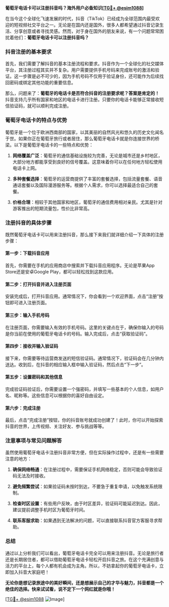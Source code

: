 **葡萄牙电话卡可以注册抖音吗？海外用户必备知识[[TG💪+ @esim1088](https://t.me/s/esim1088)]**

在当今这个全球化飞速发展的时代，抖音（TikTok）已经成为全球范围内最受欢迎的短视频社交平台之一。无论是在国内还是国外，很多人都希望通过抖音记录生活、分享创意或者寻找灵感。然而，对于身在国外的朋友来说，有一个问题常常困扰着他们：**葡萄牙电话卡可以注册抖音吗？**

### 抖音注册的基本要求

首先，我们需要了解抖音的基本注册流程和要求。抖音作为一个全球化的社交媒体平台，其注册过程其实并不复杂。用户需要提供手机号码来完成账号的激活和验证。这一步骤是必不可少的，因为手机号码不仅用于验证身份，还可能作为后续找回密码或绑定其他功能的重要信息。

那么，问题来了：**葡萄牙的电话卡是否符合抖音的注册要求呢？答案是肯定的！** 抖音支持几乎所有国家和地区的电话卡进行注册。只要你的电话卡能够正常接收短信验证码，就可以顺利完成注册。

### 葡萄牙电话卡的特点与优势

葡萄牙是一个位于欧洲西南部的国家，以其美丽的自然风光和悠久的历史文化闻名于世。如果你正在葡萄牙旅行或者居住，那么葡萄牙电话卡就是你连接世界的桥梁。以下是葡萄牙电话卡的一些特点和优势：

1. **网络覆盖广泛**：葡萄牙的通信基础设施较为完善，无论是城市还是乡村地区，大部分地方都能享受到良好的信号覆盖。这意味着你可以在任何地方轻松使用电话卡上网。
   
2. **多种套餐选择**：葡萄牙的运营商提供了丰富的套餐选择，包括流量套餐、语音通话套餐以及国际漫游服务等。根据个人需求，你可以选择最适合自己的套餐。

3. **价格合理**：相较于其他国家和地区，葡萄牙的通信费用相对亲民。尤其是针对游客推出的短期流量包，性价比非常高。

### 注册抖音的具体步骤

既然葡萄牙电话卡可以用来注册抖音，那么接下来我们就详细介绍一下具体的注册步骤：

#### 第一步：下载抖音应用

首先，你需要在手机的应用商店中搜索并下载抖音应用程序。无论是苹果App Store还是安卓Google Play，都可以轻松找到这款应用。

#### 第二步：打开抖音并进入注册页面

安装完成后，打开抖音应用。通常情况下，你会看到一个欢迎界面，点击“注册”按钮即可进入注册页面。

#### 第三步：输入手机号码

在注册页面，你需要输入有效的手机号码。这里的关键点在于，确保你输入的号码是你当前在使用的葡萄牙电话卡的号码。输入完成后，点击“获取验证码”。

#### 第四步：接收并输入验证码

接下来，你需要等待运营商发送的短信验证码。通常情况下，验证码会在几分钟内送达。收到后，在抖音的相应输入框中输入验证码，然后点击“下一步”。

#### 第五步：设置密码和其他信息

完成验证码验证后，你需要设置一个强密码，并填写一些基本的个人信息，如用户名、昵称等。这些信息可以根据你的喜好自由设定。

#### 第六步：完成注册

最后，点击“完成注册”按钮，你的抖音账号就成功创建了！此时，你可以开始探索抖音的世界，上传视频、关注好友、参与挑战等等。

### 注意事项与常见问题解答

虽然使用葡萄牙电话卡注册抖音非常方便，但在实际操作过程中，还是有一些需要注意的地方：

1. **确保网络畅通**：在注册过程中，需要保证手机网络稳定，否则可能会导致验证码无法及时接收。
   
2. **避免频繁尝试**：如果验证码未按时到达，不要急于重复申请，以免触发系统限制。

3. **检查时区设置**：有些用户反映，由于时区差异，验证码可能延迟到达。因此，建议提前调整手机时区为葡萄牙时间。

4. **联系客服求助**：如果遇到无法解决的问题，可以直接联系抖音官方客服寻求帮助。

### 总结

通过以上分析我们可以看出，葡萄牙电话卡完全可以用来注册抖音。无论是旅行者还是长期居住者，都可以借助葡萄牙电话卡轻松开启抖音之旅。在这个充满创意与活力的平台上，每个人都有机会成为主角。所以，不妨拿起你的葡萄牙电话卡，立即加入抖音大家庭吧！

**无论你是想记录旅途中的美好瞬间，还是想展示自己的才华与魅力，抖音都是一个绝佳的选择。快来试试看，说不定下一个网红就是你哦！**

[[TG💪+ @esim1088](https://t.me/s/esim1088) ![Image](https://i.postimg.cc/4NQfJmqS/Snipaste-2025-05-13-00-14-12.png)]
